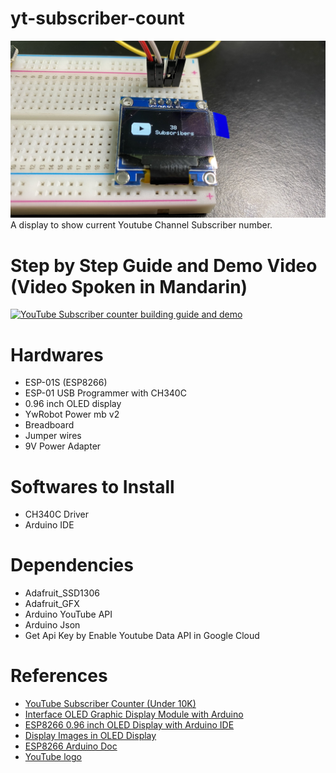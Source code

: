 # yt-subscriber-count
![result](result.jpg)
A display to show current Youtube Channel Subscriber number.
# Step by Step Guide and Demo Video (Video Spoken in Mandarin)
[![YouTube Subscriber counter building guide and demo](http://img.youtube.com/vi/5rJcHSOsQso/0.jpg)](http://www.youtube.com/watch?v=5rJcHSOsQso)

# Hardwares
- ESP-01S (ESP8266)
- ESP-01 USB Programmer with CH340C
- 0.96 inch OLED display
- YwRobot Power mb v2
- Breadboard
- Jumper wires
- 9V Power Adapter
# Softwares to Install
- CH340C Driver
- Arduino IDE
# Dependencies
- Adafruit_SSD1306
- Adafruit_GFX
- Arduino YouTube API
- Arduino Json
- Get Api Key by Enable Youtube Data API in Google Cloud
# References
- [YouTube Subscriber Counter (Under 10K)](https://www.instructables.com/YouTube-Subscriber-Counter-With-ESP8266/)
- [Interface OLED Graphic Display Module with Arduino](https://lastminuteengineers.com/oled-display-arduino-tutorial/)
- [ESP8266 0.96 inch OLED Display with Arduino IDE](https://randomnerdtutorials.com/esp8266-0-96-inch-oled-display-with-arduino-ide/)
- [Display Images in OLED Display](https://diyusthad.com/2019/02/display-images-in-oled-display.html)
- [ESP8266 Arduino Doc](https://github.com/esp8266/Arduino/blob/master/doc/libraries.rst#i2c-wire-library)
- [YouTube logo](https://pixabay.com/illustrations/youtube-red-social-icon-play-1495277/)
